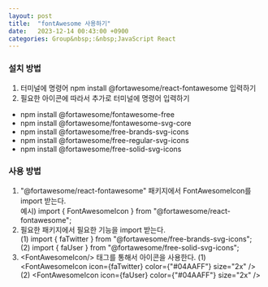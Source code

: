 ```yaml
---
layout: post
title:  "fontAwesome 사용하기"
date:   2023-12-14 00:43:00 +0900
categories: Group&nbsp;:&nbsp;JavaScript React
---
```


### 설치 방법


1. 터미널에 명령어 npm install @fortawesome/react-fontawesome 입력하기
2. 필요한 아이콘에 따라서 추가로 터미널에 명령어 입력하기
  - npm install @fortawesome/fontawesome-free
  - npm install @fortawesome/fontawesome-svg-core
  - npm install @fortawesome/free-brands-svg-icons
  - npm install @fortawesome/free-regular-svg-icons
  - npm install @fortawesome/free-solid-svg-icons

### 사용 방법

1. "@fortawesome/react-fontawesome" 패키지에서 FontAwesomeIcon를 import 받는다.  
예시) import { FontAwesomeIcon } from "@fortawesome/react-fontawesome";
2. 필요한 패키지에서 필요한 기능을 import 받는다.  
(1) import { faTwitter } from "@fortawesome/free-brands-svg-icons";  
(2) import { faUser } from "@fortawesome/free-solid-svg-icons";
3. &lt;FontAwesomeIcon/> 태그를 통해서 아이콘을 사용한다.
(1) &lt;FontAwesomeIcon icon={faTwitter} color={"#04AAFF"} size="2x" />  
(2) &lt;FontAwesomeIcon icon={faUser} color={"#04AAFF"} size="2x" />